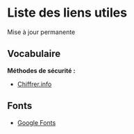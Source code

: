 # Liste des liens utiles

Mise à jour permanente

## Vocabulaire

**Méthodes de sécurité :**

  - [Chiffrer.info](https://chiffrer.info/)

## Fonts

- [Google Fonts](https://fonts.google.com/)
